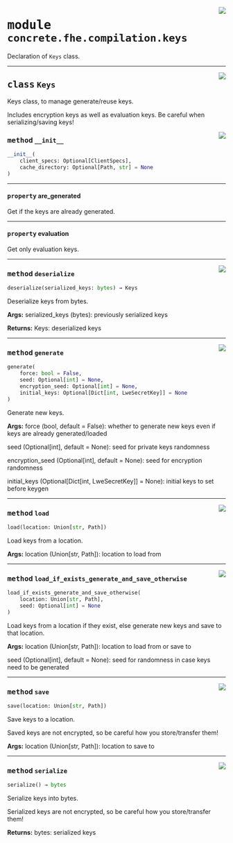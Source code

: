 <!-- markdownlint-disable -->

<a href="../../frontends/concrete-python/concrete/fhe/compilation/keys.py#L0"><img align="right" style="float:right;" src="https://img.shields.io/badge/-source-cccccc?style=flat-square"></a>

# <kbd>module</kbd> `concrete.fhe.compilation.keys`
Declaration of `Keys` class. 



---

<a href="../../frontends/concrete-python/concrete/fhe/compilation/keys.py#L18"><img align="right" style="float:right;" src="https://img.shields.io/badge/-source-cccccc?style=flat-square"></a>

## <kbd>class</kbd> `Keys`
Keys class, to manage generate/reuse keys. 

Includes encryption keys as well as evaluation keys. Be careful when serializing/saving keys! 

<a href="../../frontends/concrete-python/concrete/fhe/compilation/keys.py#L32"><img align="right" style="float:right;" src="https://img.shields.io/badge/-source-cccccc?style=flat-square"></a>

### <kbd>method</kbd> `__init__`

```python
__init__(
    client_specs: Optional[ClientSpecs],
    cache_directory: Optional[Path, str] = None
)
```






---

#### <kbd>property</kbd> are_generated

Get if the keys are already generated. 

---

#### <kbd>property</kbd> evaluation

Get only evaluation keys. 



---

<a href="../../frontends/concrete-python/concrete/fhe/compilation/keys.py#L179"><img align="right" style="float:right;" src="https://img.shields.io/badge/-source-cccccc?style=flat-square"></a>

### <kbd>method</kbd> `deserialize`

```python
deserialize(serialized_keys: bytes) → Keys
```

Deserialize keys from bytes. 



**Args:**
  serialized_keys (bytes):  previously serialized keys 



**Returns:**
  Keys:  deserialized keys 

---

<a href="../../frontends/concrete-python/concrete/fhe/compilation/keys.py#L54"><img align="right" style="float:right;" src="https://img.shields.io/badge/-source-cccccc?style=flat-square"></a>

### <kbd>method</kbd> `generate`

```python
generate(
    force: bool = False,
    seed: Optional[int] = None,
    encryption_seed: Optional[int] = None,
    initial_keys: Optional[Dict[int, LweSecretKey]] = None
)
```

Generate new keys. 



**Args:**
  force (bool, default = False):  whether to generate new keys even if keys are already generated/loaded 

 seed (Optional[int], default = None):  seed for private keys randomness 

 encryption_seed (Optional[int], default = None):  seed for encryption randomness 

 initial_keys (Optional[Dict[int, LweSecretKey]] = None):  initial keys to set before keygen 

---

<a href="../../frontends/concrete-python/concrete/fhe/compilation/keys.py#L110"><img align="right" style="float:right;" src="https://img.shields.io/badge/-source-cccccc?style=flat-square"></a>

### <kbd>method</kbd> `load`

```python
load(location: Union[str, Path])
```

Load keys from a location. 



**Args:**
  location (Union[str, Path]):  location to load from 

---

<a href="../../frontends/concrete-python/concrete/fhe/compilation/keys.py#L136"><img align="right" style="float:right;" src="https://img.shields.io/badge/-source-cccccc?style=flat-square"></a>

### <kbd>method</kbd> `load_if_exists_generate_and_save_otherwise`

```python
load_if_exists_generate_and_save_otherwise(
    location: Union[str, Path],
    seed: Optional[int] = None
)
```

Load keys from a location if they exist, else generate new keys and save to that location. 



**Args:**
  location (Union[str, Path]):  location to load from or save to 

 seed (Optional[int], default = None):  seed for randomness in case keys need to be generated 

---

<a href="../../frontends/concrete-python/concrete/fhe/compilation/keys.py#L90"><img align="right" style="float:right;" src="https://img.shields.io/badge/-source-cccccc?style=flat-square"></a>

### <kbd>method</kbd> `save`

```python
save(location: Union[str, Path])
```

Save keys to a location. 

Saved keys are not encrypted, so be careful how you store/transfer them! 



**Args:**
  location (Union[str, Path]):  location to save to 

---

<a href="../../frontends/concrete-python/concrete/fhe/compilation/keys.py#L161"><img align="right" style="float:right;" src="https://img.shields.io/badge/-source-cccccc?style=flat-square"></a>

### <kbd>method</kbd> `serialize`

```python
serialize() → bytes
```

Serialize keys into bytes. 

Serialized keys are not encrypted, so be careful how you store/transfer them! 



**Returns:**
  bytes:  serialized keys 


